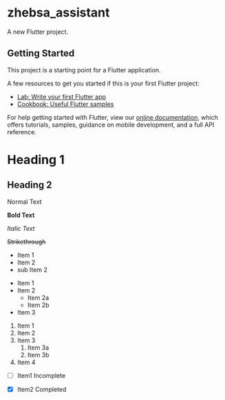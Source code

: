 # zhebsa_assistant

A new Flutter project.

## Getting Started

This project is a starting point for a Flutter application.

A few resources to get you started if this is your first Flutter project:

- [Lab: Write your first Flutter app](https://flutter.dev/docs/get-started/codelab)
- [Cookbook: Useful Flutter samples](https://flutter.dev/docs/cookbook)

For help getting started with Flutter, view our
[online documentation](https://flutter.dev/docs), which offers tutorials,
samples, guidance on mobile development, and a full API reference.


# Heading 1
## Heading 2

Normal Text

**Bold Text**

*Italic Text*

~~Strikethrough~~

- Item 1
- Item 2
 - sub Item 2

* Item 1
* Item 2
  * Item 2a
  * Item 2b
* Item 3
 
1. Item 1
1. Item 2
1. Item 3
   1. Item 3a
   1. Item 3b
1. Item 4


- [ ] Item1 Incomplete
- [x] Item2 Completed

